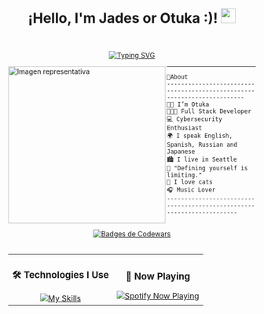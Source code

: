 <h1 align="center">
¡Hello, I'm Jades or Otuka :)!
  <img src="https://media.giphy.com/media/hvRJCLFzcasrR4ia7z/giphy.gif" width="30"></h1>

<br/>

<!-- Typing SVG by DenverCoder1 - https://github.com/DenverCoder1/readme-typing-svg -->
<p align="center">
  <a href="https://git.io/typing-svg"><img src="https://readme-typing-svg.demolab.com?font=Fira+Code&size=25&duration=4940&pause=1000&color=055bfa&center=true&width=435&lines=Cybersecurity+engineer;Full+stack+developer;Coffee+addict;Music+lover;0tukaa on ig" alt="Typing SVG" /></a>
</p>

<img align="left" src="https://i.pinimg.com/736x/32/08/fc/3208fc0892963f8226828824ddc905b3.jpg" alt="Imagen representativa" width="320" />
<hr>

```JS
🌱About
------------------------------------------------------------------------
👧🏽 I’m Otuka
👩🏽‍💻 Full Stack Developer
💻 Cybersecurity Enthusiast
🌍 I speak English, Spanish, Russian and Japanese
🏙️ I live in Seattle
🧩 "Defining yourself is limiting."
🐾 I love cats
🎧 Music Lover
----------------------------------------------------------------------
 
```
<div align="center">
  <a target="_blank" href="https://www.codewars.com/users/0tukaa">
    <img src="https://www.codewars.com/users/0tukaa/badges/large" alt="Badges de Codewars" />
  </a>
</div>
&nbsp;
<br>
<table align="center">
  <tr>
    <td align="center">
      <h3>🛠️ Technologies I Use</h3>
<a href="https://skillicons.dev">
        <img src="https://skillicons.dev/icons?i=js,html,css,wasm,apple,arch,arduino,astro,bash,c,cpp,kali,linux,powershell,py,vscode,nodejs,npm,obsidian,perl,php,pnpm,raspberrypi,vim,vite&perline=5" alt="My Skills" />
      </a>
    </td>
    <td align="center">
      <h3>🎵 Now Playing</h3>
      <a href="https://github.com/kittinan/spotify-github-profile">
        <img src="https://spotify-github-profile.kittinanx.com/api/view?uid=31wflv7ik6y3ltskep2tkljddscy&cover_image=true&theme=compact&show_offline=false&background_color=121212&interchange=false" alt="Spotify Now Playing" />
      </a>
    </td>
  </tr>
</table>
